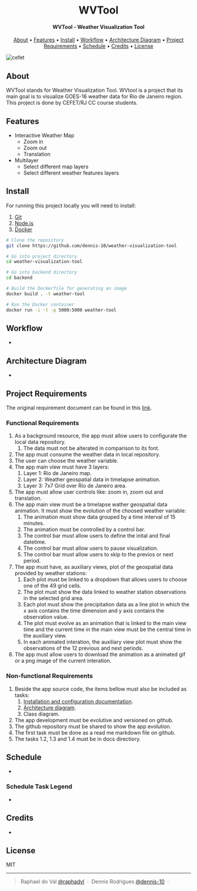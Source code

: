 <h1 align="center">
  WVTool
</h1>

<h4 align="center">
  WVTool - Weather Visualization Tool
</h4>

<p align="center">
  <a href="#about">About</a> •
  <a href="#features">Features</a> •
  <a href="#install">Install</a> •
  <a href="#workflow">Workflow</a> •
  <a href="#architecture-diagram">Architecture Diagram</a> •
  <a href="#project-requirements">Project Requirements</a> •
  <a href="#schedule">Schedule</a> •
  <a href="#credits">Credits</a> •
  <a href="#license">License</a>
</p>

![cefet](https://i.imgur.com/K0E5iFC.jpg)

## About

WVTool stands for Weather Visualization Tool. WVtool is a project that its main goal
is to visualize GOES-16 weather data for Rio de Janeiro region. This project is done
by CEFET/RJ CC course students.

## Features

* Interactive Weather Map
  * Zoom in
  * Zoom out
  * Translation
* Multilayer
  * Select different map layers
  * Select different weather features layers

## Install

For running this project locally you will need to install:

1. [Git](https://github.com/git/git)
2. [Node.js](https://nodejs.org/en/)
3. [Docker](https://www.docker.com/)

```bash
# Clone the repository
git clone https://github.com/dennis-10/weather-visualization-tool

# Go into project directory
cd weather-visualization-tool

# Go into backend directory
cd backend

# Build the Dockerfile for generating an image
docker build . -t weather-tool

# Run the Docker container
docker run -i -t -p 5000:5000 weather-tool

```

## Workflow

-

## Architecture Diagram

-

## Project Requirements

The original requirement document can be found in this [link](https://github.com/cassiofb-dev/weather-visualization-tool/tree/master/docs/assets/PCS2022.1-Projeto1-wvtool_compressed.pdf).

### Functional Requirements

1. As a background resource, the app must allow users to configurate the local data repository.
   1. The data must not be alterated in comparison to its font.
2. The app must consume the weather data in local repository.
3. The user can choose the weather variable.
4. The app main view must have 3 layers:
   1. Layer 1: Rio de Janeiro map.
   2. Layer 2: Weather geospatial  data in timelapse animation.
   3. Layer 3: 7x7 Grid over Rio de Janeiro area.
5. The app must allow user controls like: zoom in, zoom out and translation.
6. The app main view must be a timelapse wather geospatial data animation. It must show the evolution of the choosed weather variable:
   1. The animation must show data grouped by a time interval of 15 minutes.
   2. The animation must be controlled by a control bar.
   3. The control bar must allow users to define the inital and final datetime.
   4. The control bar must allow users to pause visualization.
   5. The control bar must allow users to skip to the previos or next period.
7. The app must have, as auxiliary views, plot of the geospatial data provided by weather stations:
   1. Each plot must be linked to a dropdown that allows users to choose one of the 49 grid cells.
   2. The plot must show the data linked to weather station observations in the selected grid area.
   3. Each plot must show the precipitation data as a line plot in which the x axis contains the time dimension and y axis contains the observation value.
   4. The plot must evolve as an animation that is linked to the main view time and the current time in the main view must be the central time in the auxiliary view.
   5. In each animated interation, the auxiliary view plot must show the observations of the 12 previous and next periods.
8. The app must allow users to download the animation as a animated gif or a png image of the current interation.

### Non-functional Requirements

1. Beside the app source code, the items bellow must also be included as tasks:
   1. <a href="#install">Installation and configuration documentation</a>.
   2. <a href="#architecture-diagram">Architecture diagram</a>.
   3. Class diagram.
2. The app development must be evolutive and versioned on github.
3. The github repository must be shared to show the app evolution.
4. The first task must be done as a read me markdown file on github.
5. The tasks 1.2, 1.3 and 1.4 must be in docs directiory.

## Schedule

-

### Schedule Task Legend

-

## Credits

-

## License

MIT

---

> Raphael do Val [@raphadvl](https://github.com/raphadvl) &nbsp;&middot;&nbsp;
> Dennis Rodrigues [@dennis-10](https://github.com/dennis-10) &nbsp;&middot;&nbsp;
